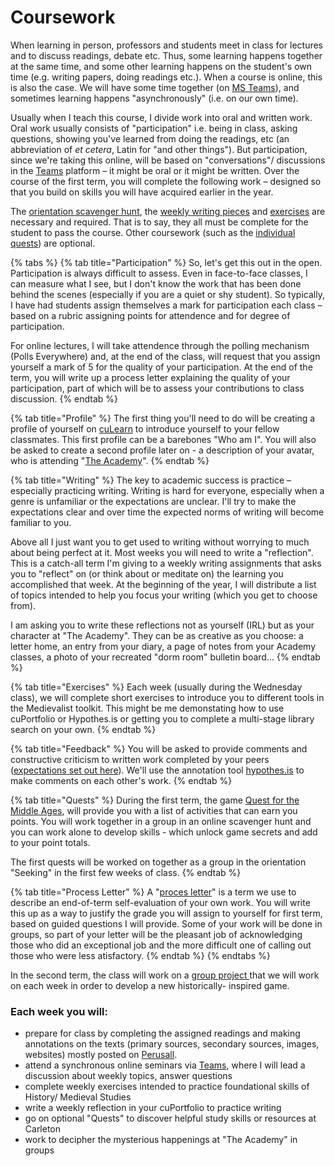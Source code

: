 # Coursework

When learning in person, professors and students meet in class for lectures and to discuss readings, debate etc. Thus, some learning happens together at the same time, and some other learning happens on the student's own time \(e.g. writing papers, doing readings etc.\). When a course is online, this is also the case. We will have some time together \(on [MS Teams](../../digital-tools/teams.md)\), and sometimes learning happens "asynchronously" \(i.e. on our own time\). 

Usually when I teach this course, I divide work into oral and written work. Oral work usually consists of "participation" i.e. being in class, asking questions, showing you've learned from doing the readings, etc \(an abbreviation of _et cetera_, Latin for "and other things"\). But participation, since we're taking this online, will be based on "conversations"/ discussions in the [Teams](../../digital-tools/teams.md) platform – it might be oral or it might be written. Over the course of the first term, you will complete the following work – designed so that you build on skills you will have acquired earlier in the year. 

The [orientation scavenger hunt](quests.md#the-seeking), the  [weekly writing pieces](reflections/) and [exercises](assignments.md) are necessary and required. That is to say, they all must be complete for the student to pass the course. Other coursework \(such as the [individual quests](quests.md#individual-quests)\) are optional.

{% tabs %}
{% tab title="Participation" %}
So, let's get this out in the open. Participation is always difficult to assess. Even in face-to-face classes, I can measure what I see, but I don't know the work that has been done behind the scenes \(especially if you are a quiet or shy student\). So typically, I have had students assign themselves a mark for participation each class – based on a rubric assigning points for attendence and for degree of participation. 

For online lectures, I will take attendence through the polling mechanism \(Polls Everywhere\) and, at the end of the class, will request that you assign yourself a mark of 5 for the quality of your participation. At the end of the term, you will write up a process letter explaining the quality of your participation, part of which will be to assess your contributions to class discussion.
{% endtab %}

{% tab title="Profile" %}
The first thing you'll need to do will be creating a profile of yourself on [cuLearn](../../digital-tools/culearn.md) to introduce yourself to your fellow classmates. This first profile can be a barebones "Who am I". You will also be asked to create a second profile later on - a description of your avatar, who is attending "[The Academy](../../game-based-learning/)".
{% endtab %}

{% tab title="Writing" %}
The key to academic success is practice – especially practicing writing. Writing is hard for everyone, especially when a genre is unfamiliar or the expectations are unclear. I'll try to make the expectations clear and over time the expected norms of writing will become familiar to you.

Above all I just want you to get used to writing without worrying to much about being perfect at it. Most weeks you will need to write a "reflection". This is a catch-all term I'm giving to a weekly writing assignments that asks you to "reflect" on \(or think about or meditate on\) the learning you accomplished that week. At the beginning of the year, I will distribute a list of topics intended to help you focus your writing \(which you get to choose from\). 

I am asking you to write these reflections not as yourself \(IRL\) but as your character at "The Academy". They can be as creative as you choose: a letter home, an entry from your diary, a page of notes from your Academy classes, a photo of your recreated "dorm room" bulletin board...
{% endtab %}

{% tab title="Exercises" %}
Each week \(usually during the Wednesday class\), we will complete short exercises to introduce you to different tools in the Medievalist toolkit. This might be me demonstating how to use cuPortfolio or Hypothes.is or getting you to complete a multi-stage library search on your own. 
{% endtab %}

{% tab title="Feedback" %}
 You will be asked to provide comments and constructive criticism to written work completed by your peers \([expectations set out here](peer-feedback.md)\). We'll use the annotation tool [hypothes.is](../../digital-tools/reading-and-annotations/hypothes.is.md) to make comments on each other's work. 
{% endtab %}

{% tab title="Quests" %}
During the first term, the game [Quest for the Middle Ages](../../game-based-learning/quest-for-the-middle-ages.md), will provide you with a list of activities that can earn you points. You will work together in a group in an online scavenger hunt and you can work alone to develop skills - which unlock game secrets and add to your point totals. 

The first quests will be worked on together as a group in the orientation "Seeking" in the first few weeks of class. 
{% endtab %}

{% tab title="Process Letter" %}
A "[proces letter](process-letters.md)" is a term we use to describe an end-of-term self-evaluation of your own work. You will write this up as a way to justify the grade you will assign to yourself for first term, based on guided questions I will provide. Some of your work will be done in groups, so part of your letter will be the pleasant job of acknowledging those who did an exceptional job and the more difficult one of calling out those who were less  atisfactory. 
{% endtab %}
{% endtabs %}

In the second term, the class will work on a [group project ](game-design-project.md)that we will work on each week in order to develop a new historically- inspired game. 

### **Each week you will:** 

* prepare for class by completing the assigned readings and making annotations on the texts \(primary sources, secondary sources, images, websites\) mostly posted on [Perusall](../../digital-tools/reading-and-annotations/perusall.md).
* attend a synchronous online seminars via [Teams](../../digital-tools/teams.md), where I will lead a discussion about weekly topics, answer questions
* complete weekly exercises intended to practice foundational skills of History/ Medieval Studies
* write a weekly reflection in your cuPortfolio to practice writing
* go on optional "Quests" to discover helpful study skills or resources at Carleton
* work to decipher the mysterious happenings at "The Academy" in groups



